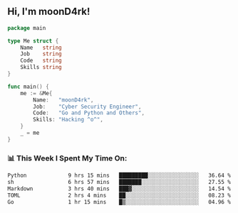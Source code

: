 <h2> Hi, I'm moonD4rk!</h2>

```go
package main

type Me struct {
	Name   string
	Job    string
	Code   string
	Skills string
}

func main() {
	me := &Me{
		Name:   "moonD4rk",
		Job:    "Cyber Security Engineer",
		Code:   "Go and Python and Others",
		Skills: "Hacking ^o^",
	}
	_ = me
}
```

<h3>📊 This Week I Spent My Time On:</h3>
<!-- <img align='right' src="https://github-readme-stats.vercel.app/api?username=moond4rk&show_icons=true&theme=radical", width="300" height="150"> -->

<!--START_SECTION:waka-->

```txt
Python             9 hrs 15 mins   █████████░░░░░░░░░░░░░░░░   36.64 %
sh                 6 hrs 57 mins   ███████░░░░░░░░░░░░░░░░░░   27.55 %
Markdown           3 hrs 40 mins   ███▓░░░░░░░░░░░░░░░░░░░░░   14.54 %
TOML               2 hrs 4 mins    ██░░░░░░░░░░░░░░░░░░░░░░░   08.23 %
Go                 1 hr 15 mins    █▒░░░░░░░░░░░░░░░░░░░░░░░   04.96 %
```

<!--END_SECTION:waka-->

